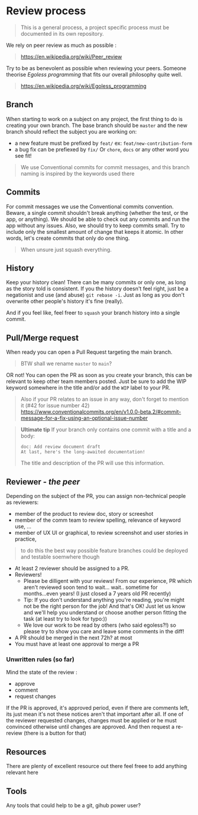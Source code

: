 # Review process
> This is a general process, a project specific process must be documented in its own repository.

We rely on peer review as much as possible :
> https://en.wikipedia.org/wiki/Peer_review

Try to be as benevolent as possible when reviewing your peers. 
Someone theorise *Egoless programming* that fits our overall philosophy quite well.
> https://en.wikipedia.org/wiki/Egoless_programming

## Branch
When starting to work on a subject on any project, the first thing to do is creating your own branch.
The base branch should be `master` and the new branch should reflect the subject you are working on:
- a new feature must be prefixed by `feat/` ex: `feat/new-contribution-form`
- a bug fix can be prefiexed by `fix/`
Or `chore`, `docs` or any other word you see fit!

> We use Conventional commits for commit messages, and this branch naming is inspired by the keywords used there

## Commits
For commit messages we use the Conventional commits convention.
Beware, a single commit shouldn't break anything (whether the test, or the app, or anything).
We should be able to check out any commits and run the app without any issues.
Also, we should try to keep commits small. Try to include only the smallest amount of change that keeps it atomic. In other words, let's create commits that only do one thing.

> When unsure just squash everything.

## History
Keep your history clean! There can be many commits or only one, as long as the story told is consistent.
If you the history doesn't feel right, just be a negationist and use (and abuse) `git rebase -i`. 
Just as long as you don't overwrite other people's history it's fine (really).

And if you feel like, feel freer to `squash` your branch history into a single commit.

## Pull/Merge request
When ready you can open a Pull Request targeting the main branch.
> BTW shall we rename `master` to `main`?

OR not! You can open the PR as soon as you create your branch, 
this can be relevant to keep other team members posted. 
Just be sure to add the WIP keyword somewhere in the title and/or add the `WIP` label to your PR.

> Also if your PR relates to an issue in any way, don't forget to mention it (#42 for issue number 42)
> https://www.conventionalcommits.org/en/v1.0.0-beta.2/#commit-message-for-a-fix-using-an-optional-issue-number

> __Ultimate tip__ If your branch only contains one commit with a title and a body:
> ```
> doc: Add review document draft
> At last, here's the long-awaited documentation!
> ```
> The title and description of the PR will use this information.

## Reviewer - *the peer*
Depending on the subject of the PR, you can assign non-technical people as reviewers:
- member of the product to review doc, story or screeshot
- member of the comm team to review spelling, relevance of keyword use, ...
- member of UX UI or graphical, to review screenshot and user stories in practice, 
> to do this the best way possible feature branches could be deployed and testable soemwhere though

- At least 2 reviewer should be assigned to a PR.
- Reviewers!
  - Please be dilligent with your reviews! From our experience, PR which aren't reviewed soon tend to wait... wait.. sometime for months...even years! (I just closed a 7 years old PR recently)
  - Tip: If you don't understand anything you're reading, you're might not be the right person for the job! And that's OK! 
  Just let us know and we'll help you understand or choose another person fitting the task (at least try to look for typo:))
  - We love our work to be read by others (who said egoless?!) so please try to show you care and leave some comments in the diff!
- A PR should be merged in the next 72h? at most
- You must have at least one approval to merge a PR

### Unwritten rules (so far)
Mind the state of the review :
- approve
- comment
- request changes

If the PR is approved, it's approved period, even if there are comments left, its just mean it's not these notices aren't that important after all.
If one of the reviewer requested changes, changes must be applied or he must convinced otherwise until changes are approved. 
And then request a re-review (there is a button for that)

## Resources
There are plenty of excellent resource out there feel freee to add anything relevant here

## Tools
Any tools that could help to be a git, gihub power user?
